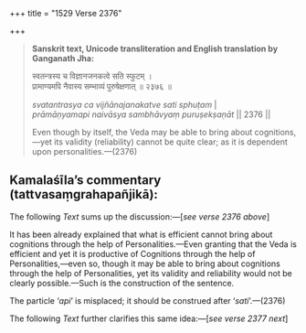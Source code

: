 +++
title = "1529 Verse 2376"

+++
> **Sanskrit text, Unicode transliteration and English translation by Ganganath Jha:** 
>
> स्वतन्त्रस्य च विज्ञानजनकत्वे सति स्फुटम् ।  
> प्रामाण्यमपि नैवास्य सम्भाव्यं पुरुषेक्षणात् ॥ २३७६ ॥ 
>
> *svatantrasya ca vijñānajanakatve sati sphuṭam* \|  
> *prāmāṇyamapi naivāsya sambhāvyaṃ puruṣekṣaṇāt* \|\| 2376 \|\| 
>
> Even though by itself, the Veda may be able to bring about cognitions,—yet its validity (reliability) cannot be quite clear; as it is dependent upon personalities.—(2376)



## Kamalaśīla’s commentary (tattvasaṃgrahapañjikā):

The following *Text* sums up the discussion:—[*see verse 2376 above*]

It has been already explained that what is efficient cannot bring about cognitions through the help of Personalities.—Even granting that the Veda is efficient and yet it is productive of Cognitions through the help of Personalities,—even so, though it may be able to bring about cognitions through the help of Personalities, yet its validity and reliability would not be clearly possible.—Such is the construction of the sentence.

The particle ‘*api*’ is misplaced; it should be construed after ‘*sati*’.—(2376)

The following *Text* further clarifies this same idea:—[*see verse 2377 next*]


